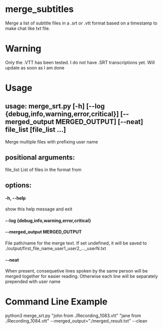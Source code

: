 # merge_subtitles
Merge a list of subtitle files in a .srt or .vtt format based on a timestamp to make chat like txt file.

# Warning
Only the .VTT has been tested. I do not have .SRT transcriptions yet. Will update as soon as I am done

# Usage
## usage: merge_srt.py [-h] [--log {debug,info,warning,error,critical}] [--merged_output MERGED_OUTPUT] [--neat] file_list [file_list ...]

Merge multiple files with prefixing user name

## positional arguments:
  file_list             List of files in the format <user name> from <file name>

## options:
####  -h, --help            
show this help message and exit
####  --log {debug,info,warning,error,critical}
####  --merged_output MERGED_OUTPUT
File path/name for the merge text. 
If set undefined, it will be saved to ./output/first_file_name_user1_user2_..._userN.txt
####  --neat                
When present, consequetive lines spoken by the same person will be merged together for easier reading. Otherwise each line will be separately prepended with user name
  
# Command Line Example
python3 merge_srt.py "john from ./Recording_1083.vtt" "jane from ./Recording_1084.vtt" --merged_output="./merged_result.txt" --clean
